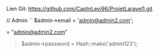 Lien Git: https://github.com/CaptnLevi96/ProjetLaravel1.git

// Admin 
``
$admin->email = 'admin@admin2.com'; 

= "admin@admin2.com"

> $admin->password = Hash::make('admin123'); 